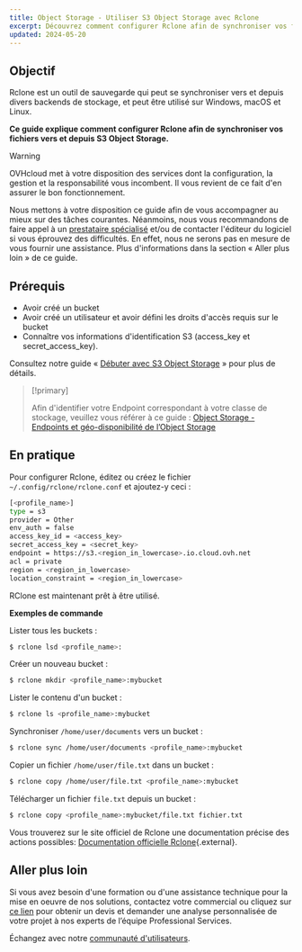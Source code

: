 ```yaml
---
title: Object Storage - Utiliser S3 Object Storage avec Rclone
excerpt: Découvrez comment configurer Rclone afin de synchroniser vos fichiers vers et depuis S3 Object Storage
updated: 2024-05-20
---
```


## Objectif

Rclone est un outil de sauvegarde qui peut se synchroniser vers et depuis divers backends de stockage, et peut être utilisé sur Windows, macOS et Linux.

**Ce guide explique comment configurer Rclone afin de synchroniser vos fichiers vers et depuis S3 Object Storage.**

> [!warning]
>
> OVHcloud met à votre disposition des services dont la configuration, la gestion et la responsabilité vous incombent. Il vous revient de ce fait d'en assurer le bon fonctionnement.
>
> Nous mettons à votre disposition ce guide afin de vous accompagner au mieux sur des tâches courantes. Néanmoins, nous vous recommandons de faire appel à un [prestataire spécialisé](https://partner.ovhcloud.com/fr/directory/) et/ou de contacter l'éditeur du logiciel si vous éprouvez des difficultés. En effet, nous ne serons pas en mesure de vous fournir une assistance. Plus d'informations dans la section « Aller plus loin » de ce guide.
>

## Prérequis

- Avoir créé un bucket
- Avoir créé un utilisateur et avoir défini les droits d'accès requis sur le bucket
- Connaître vos informations d'identification S3 (access_key et secret_access_key).

Consultez notre guide « [Débuter avec S3 Object Storage](/pages/storage_and_backup/object_storage/s3_getting_started_with_object_storage) » pour plus de détails.

> [!primary]
>
> Afin d'identifier votre Endpoint correspondant à votre classe de stockage, veuillez vous référer à ce guide : [Object Storage - Endpoints et géo-disponibilité de l’Object Storage](/pages/storage_and_backup/object_storage/s3_location)
>

## En pratique

Pour configurer Rclone, éditez ou créez le fichier `~/.config/rclone/rclone.conf` et ajoutez-y ceci :

```bash
[<profile_name>]
type = s3
provider = Other
env_auth = false
access_key_id = <access_key>
secret_access_key = <secret_key>
endpoint = https://s3.<region_in_lowercase>.io.cloud.ovh.net
acl = private
region = <region_in_lowercase>
location_constraint = <region_in_lowercase>
```

RClone est maintenant prêt à être utilisé.

**Exemples de commande**

Lister tous les buckets :

```bash
$ rclone lsd <profile_name>:
```

Créer un nouveau bucket :

```bash
$ rclone mkdir <profile_name>:mybucket
```

Lister le contenu d'un bucket :

```bash
$ rclone ls <profile_name>:mybucket
```

Synchroniser `/home/user/documents` vers un bucket :

```bash
$ rclone sync /home/user/documents <profile_name>:mybucket
```

Copier un fichier `/home/user/file.txt` dans un bucket :

```bash
$ rclone copy /home/user/file.txt <profile_name>:mybucket
```

Télécharger un fichier `file.txt` depuis un bucket :

```bash
$ rclone copy <profile_name>:mybucket/file.txt fichier.txt
```

Vous trouverez sur le site officiel de Rclone une documentation précise des actions possibles: [Documentation officielle Rclone](https://rclone.org/docs/){.external}.

## Aller plus loin

Si vous avez besoin d'une formation ou d'une assistance technique pour la mise en oeuvre de nos solutions, contactez votre commercial ou cliquez sur [ce lien](https://www.ovhcloud.com/fr/professional-services/) pour obtenir un devis et demander une analyse personnalisée de votre projet à nos experts de l’équipe Professional Services.

Échangez avec notre [communauté d'utilisateurs](/links/community).

